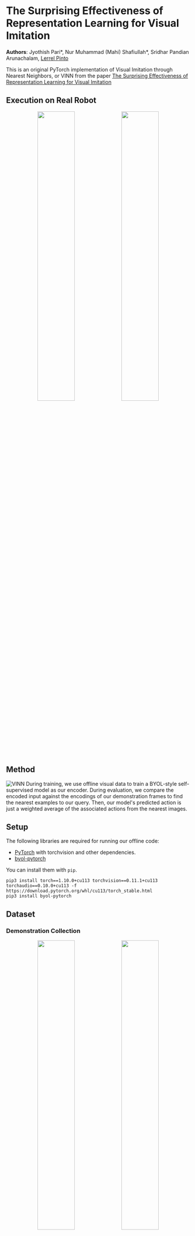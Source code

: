 # The Surprising Effectiveness of Representation Learning for Visual Imitation
**Authors**: Jyothish Pari*, Nur Muhammad (Mahi) Shafiullah*, Sridhar Pandian Arunachalam, [Lerrel Pinto](https://lerrelpinto.com)

This is an original PyTorch implementation of Visual Imitation through Nearest Neighbors, or VINN from the paper [The Surprising Effectiveness of Representation Learning for Visual Imitation](https://jyopari.github.io/VINN/)


## Execution on Real Robot
 <p align="center">
  <img width="45%" src="https://jyopari.github.io/VINN/files/vinn1.gif">
  <img width="45%" src="https://jyopari.github.io/VINN/files/vinn2.gif">
 </p>

## Method
![VINN](https://jyopari.github.io/VINN/files/method.png)
During training, we use offline visual data to train a BYOL-style self-supervised model as our encoder. During evaluation, we compare the encoded input against the encodings of our demonstration frames to find the nearest examples to our query. Then, our model's predicted action is just a weighted average of the associated actions from the nearest images.

## Setup
The following libraries are required for running our offline code:
* [PyTorch](https://pytorch.org/) with torchvision and other dependencies.
* [byol-pytorch](https://github.com/lucidrains/byol-pytorch)

You can install them with `pip`.
```
pip3 install torch==1.10.0+cu113 torchvision==0.11.1+cu113 torchaudio==0.10.0+cu113 -f https://download.pytorch.org/whl/cu113/torch_stable.html
pip3 install byol-pytorch
```

## Dataset

### Demonstration Collection
<p align="center">
  <img width="45%" src="https://jyopari.github.io/VINN/files/demo.gif">
  <img width="45%" src="https://jyopari.github.io/VINN/files/demo_pov.gif">
</p>

### Downloadable dataset
All our data can be found at this url: [https://drive.google.com/drive/folders/11-sAN2a-F7G-lvx6qRXnrWjlxNb0PH1m](https://drive.google.com/drive/folders/11-sAN2a-F7G-lvx6qRXnrWjlxNb0PH1m).

## Example Commands

<details><summary>BYOL - Handle Datset/Door Opening</summary></summary>

```
python representation_models/BYOL.py	--batch_size 168 \
					--root_dir /path/to/non_parametric_imitation/ \
					--folder /path/to/train_dir/ \
					--dataset HandleData \
					--extension handle \
					--img_size 224 \
					--epochs 101 \
					--wandb 1 \
					--gpu 1 \
					--hidden_layer avgpool \
					--pretrained 1 \
					--save_dir /path/to/chkpts/
```
</details>
<details><summary>BC on Representations - Handle Dataset/Door Opening</summary>

```
python train_BC.py	--bc_model BC \
			--t 0 \
			--batch_size 256 \
			--root_dir /path/to/non_parametric_imitation/ \
       			--gpu 1 \
			--img_size 224 \
			--train_dir /path/to/train_dir/ \
			--val_dir /path/to/val_dir/ \
			--test_dir /path/to/test_dir/ \
			--dataset HandleData \
			--representation_model_path /path/to/chkpts/ssl_handle_model \
			--model BYOL \
			--layer avgpool \
			--architecture ResNet \
			--eval 0 \
			--temporal 0 \
			--wandb 1 \
			--lr 0.001 \
       			--epochs 8001 \
			--pretrained 1 \
			--save_dir /path/to/chkpts/
```
</details>
<details><summary>BC End to End - Handle Dataset/Door Opening</summary>

```
python train_BC.py	--bc_model BC_Full \
			--t 0 \
			--batch_size 64 \
			--root_dir /path/to/non_parametric_imitation/ \
			--gpu 1 \
			--img_size 224 \
			--train_dir /path/to/train_dir/ \
			--val_dir /path/to/val_dir/ \
			--test_dir /path/to/test_dir/ \
			--dataset HandleData \
			--representation_model_path None \
			--model None \
			--layer avgpool \
			--architecture ResNet \
			--eval 0 \
			--temporal 0 \
			--wandb 1 \
			--lr 0.001 \
			--epochs 101 \
			--pretrain_encoder 1 \
			--save_dir /path/to/chkpts/
```
</details>
<details><summary>BYOL - Push/Stack Dataset</summary>

```
python representation_models/BYOL.py	--batch_size 168 \
					--root_dir /path/to/non_parametric_imitation/ \
					--folder /path/to/train_dir/ \
					--dataset PushDataset \
					--extension push \
					--img_size 224 \
					--epochs 101 \
					--wandb 1 \
					--gpu 1 \
					--hidden_layer avgpool \
					--pretrained 1 \
					--save_dir /path/to/chkpts/
```
</details>
<details><summary>BC on Representations - Push/Stack Dataset</summary>

```
python train_BC.py	--bc_model BC \
			--t 0 \
			--batch_size 256 \
			--root_dir /path/to/non_parametric_imitation/ \
       			--gpu 1 \
			--img_size 224 \
			--train_dir /path/to/train_dir/ \
			--val_dir /path/to/val_dir/ \
			--test_dir /path/to/test_dir/ \
			--dataset PushDataset \
			--representation_model_path /path/to/chkpts/ssl_push_model \
			--model BYOL \
			--layer avgpool \
			--architecture ResNet \
			--eval 0 \
			--temporal 0 \
			--wandb 1 \
			--lr 0.001 \
       			--epochs 8001 \
			--pretrained 1 \
			--save_dir /path/to/chkpts/
```
</details>
<details><summary>BC End to End - Push/Stack Dataset</summary>

```
python train_BC.py	--bc_model BC_Full \
			--t 0 \
			--batch_size 64 \
			--root_dir /path/to/non_parametric_imitation/ \
			--gpu 1 \
			--img_size 224 \
			--train_dir /path/to/train_dir/ \
			--val_dir /path/to/val_dir/ \
			--test_dir /path/to/test_dir/ \
			--dataset PushDataset \
			--representation_model_path None \
			--model None \
			--layer avgpool \
			--architecture ResNet \
			--eval 0 \
			--temporal 0 \
			--wandb 1 \
			--lr 0.001 \
			--epochs 101 \
			--pretrain_encoder 1 \
			--save_dir /path/to/chkpts/
```
</details>

If you use this code in your research project please cite us as: 
```
@misc{VINN,
  author = {Pari, Jyo and Shafiullah, Mahi and Arunachalam, Sridhar and Pinto, Lerrel},
  title = {Visual Imitation through Nearest Neighbors (VINN) implementation},
  year = {2021},
  publisher = {GitHub},
  journal = {GitHub repository},
  howpublished = {\url{https://github.com/jyopari/VINN/tree/main}},
}
```

